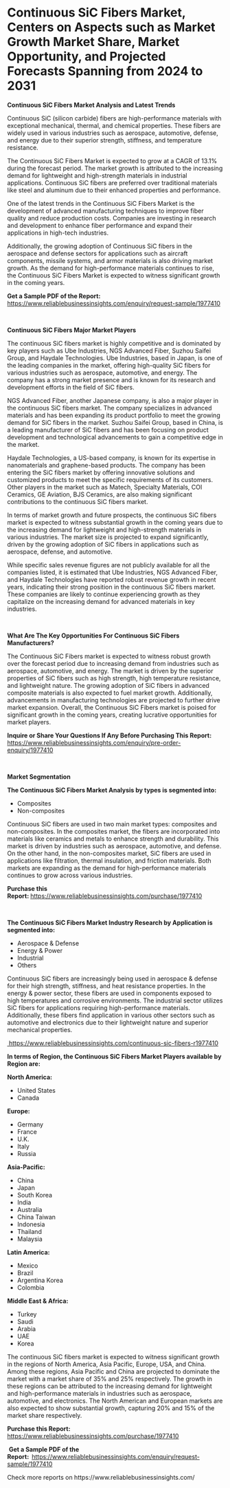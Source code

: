 <p><h1>Continuous SiC Fibers Market, Centers on Aspects such as Market Growth Market Share, Market Opportunity, and Projected Forecasts Spanning from 2024 to 2031</h1></p><p><strong>Continuous SiC Fibers Market Analysis and Latest Trends</strong></p>
<p><p>Continuous SiC (silicon carbide) fibers are high-performance materials with exceptional mechanical, thermal, and chemical properties. These fibers are widely used in various industries such as aerospace, automotive, defense, and energy due to their superior strength, stiffness, and temperature resistance.</p><p>The Continuous SiC Fibers Market is expected to grow at a CAGR of 13.1% during the forecast period. The market growth is attributed to the increasing demand for lightweight and high-strength materials in industrial applications. Continuous SiC fibers are preferred over traditional materials like steel and aluminum due to their enhanced properties and performance.</p><p>One of the latest trends in the Continuous SiC Fibers Market is the development of advanced manufacturing techniques to improve fiber quality and reduce production costs. Companies are investing in research and development to enhance fiber performance and expand their applications in high-tech industries.</p><p>Additionally, the growing adoption of Continuous SiC fibers in the aerospace and defense sectors for applications such as aircraft components, missile systems, and armor materials is also driving market growth. As the demand for high-performance materials continues to rise, the Continuous SiC Fibers Market is expected to witness significant growth in the coming years.</p></p>
<p><strong>Get a Sample PDF of the Report:&nbsp;</strong> <a href="https://www.reliablebusinessinsights.com/enquiry/request-sample/1977410">https://www.reliablebusinessinsights.com/enquiry/request-sample/1977410</a></p>
<p>&nbsp;</p>
<p><strong>Continuous SiC Fibers Major Market Players</strong></p>
<p><p>The continuous SiC fibers market is highly competitive and is dominated by key players such as Ube Industries, NGS Advanced Fiber, Suzhou Saifei Group, and Haydale Technologies. Ube Industries, based in Japan, is one of the leading companies in the market, offering high-quality SiC fibers for various industries such as aerospace, automotive, and energy. The company has a strong market presence and is known for its research and development efforts in the field of SiC fibers.</p><p>NGS Advanced Fiber, another Japanese company, is also a major player in the continuous SiC fibers market. The company specializes in advanced materials and has been expanding its product portfolio to meet the growing demand for SiC fibers in the market. Suzhou Saifei Group, based in China, is a leading manufacturer of SiC fibers and has been focusing on product development and technological advancements to gain a competitive edge in the market.</p><p>Haydale Technologies, a US-based company, is known for its expertise in nanomaterials and graphene-based products. The company has been entering the SiC fibers market by offering innovative solutions and customized products to meet the specific requirements of its customers. Other players in the market such as Matech, Specialty Materials, COI Ceramics, GE Aviation, BJS Ceramics, are also making significant contributions to the continuous SiC fibers market.</p><p>In terms of market growth and future prospects, the continuous SiC fibers market is expected to witness substantial growth in the coming years due to the increasing demand for lightweight and high-strength materials in various industries. The market size is projected to expand significantly, driven by the growing adoption of SiC fibers in applications such as aerospace, defense, and automotive.</p><p>While specific sales revenue figures are not publicly available for all the companies listed, it is estimated that Ube Industries, NGS Advanced Fiber, and Haydale Technologies have reported robust revenue growth in recent years, indicating their strong position in the continuous SiC fibers market. These companies are likely to continue experiencing growth as they capitalize on the increasing demand for advanced materials in key industries.</p></p>
<p>&nbsp;</p>
<p><strong>What Are The Key Opportunities For Continuous SiC Fibers Manufacturers?</strong></p>
<p><p>The Continuous SiC Fibers market is expected to witness robust growth over the forecast period due to increasing demand from industries such as aerospace, automotive, and energy. The market is driven by the superior properties of SiC fibers such as high strength, high temperature resistance, and lightweight nature. The growing adoption of SiC fibers in advanced composite materials is also expected to fuel market growth. Additionally, advancements in manufacturing technologies are projected to further drive market expansion. Overall, the Continuous SiC Fibers market is poised for significant growth in the coming years, creating lucrative opportunities for market players.</p></p>
<p><strong>Inquire or Share Your Questions If Any Before Purchasing This Report:</strong> <a href="https://www.reliablebusinessinsights.com/enquiry/pre-order-enquiry/1977410">https://www.reliablebusinessinsights.com/enquiry/pre-order-enquiry/1977410</a></p>
<p>&nbsp;</p>
<p><strong>Market Segmentation</strong></p>
<p><strong>The Continuous SiC Fibers Market Analysis by types is segmented into:</strong></p>
<p><ul><li>Composites</li><li>Non-composites</li></ul></p>
<p><p>Continuous SiC fibers are used in two main market types: composites and non-composites. In the composites market, the fibers are incorporated into materials like ceramics and metals to enhance strength and durability. This market is driven by industries such as aerospace, automotive, and defense. On the other hand, in the non-composites market, SiC fibers are used in applications like filtration, thermal insulation, and friction materials. Both markets are expanding as the demand for high-performance materials continues to grow across various industries.</p></p>
<p><strong>Purchase this Report:&nbsp;</strong><a href="https://www.reliablebusinessinsights.com/purchase/1977410">https://www.reliablebusinessinsights.com/purchase/1977410</a></p>
<p>&nbsp;</p>
<p><strong>The Continuous SiC Fibers Market Industry Research by Application is segmented into:</strong></p>
<p><ul><li>Aerospace & Defense</li><li>Energy & Power</li><li>Industrial</li><li>Others</li></ul></p>
<p><p>Continuous SiC fibers are increasingly being used in aerospace & defense for their high strength, stiffness, and heat resistance properties. In the energy & power sector, these fibers are used in components exposed to high temperatures and corrosive environments. The industrial sector utilizes SiC fibers for applications requiring high-performance materials. Additionally, these fibers find application in various other sectors such as automotive and electronics due to their lightweight nature and superior mechanical properties.</p></p>
<p><a href="https://www.reliablebusinessinsights.com/continuous-sic-fibers-r1977410">&nbsp;https://www.reliablebusinessinsights.com/continuous-sic-fibers-r1977410</a></p>
<p><strong>In terms of Region, the Continuous SiC Fibers Market Players available by Region are:</strong></p>
<p>
    <p> <strong> North America: </strong>
        <ul>
            <li>United States</li>
            <li>Canada</li>
        </ul>
        </p> 
    <p> <strong> Europe: </strong>
        <ul>
            <li>Germany</li>
            <li>France</li>
            <li>U.K.</li>
            <li>Italy</li>
            <li>Russia</li>
        </ul>
        </p> 
    <p> <strong> Asia-Pacific: </strong>
        <ul>
            <li>China</li>
            <li>Japan</li>
            <li>South Korea</li>
            <li>India</li>
            <li>Australia</li>
            <li>China Taiwan</li>
            <li>Indonesia</li>
            <li>Thailand</li>
            <li>Malaysia</li>
        </ul>
        </p> 
    <p> <strong> Latin America: </strong>
        <ul>
            <li>Mexico</li>
            <li>Brazil</li>
            <li>Argentina Korea</li>
            <li>Colombia</li>
        </ul>
        </p> 
    <p> <strong> Middle East & Africa: </strong>
        <ul>
            <li>Turkey</li>
            <li>Saudi</li>
            <li>Arabia</li>
            <li>UAE</li>
            <li>Korea</li>
        </ul>
    </p>
    </p>
<p><p>The continuous SiC fibers market is expected to witness significant growth in the regions of North America, Asia Pacific, Europe, USA, and China. Among these regions, Asia Pacific and China are projected to dominate the market with a market share of 35% and 25% respectively. The growth in these regions can be attributed to the increasing demand for lightweight and high-performance materials in industries such as aerospace, automotive, and electronics. The North American and European markets are also expected to show substantial growth, capturing 20% and 15% of the market share respectively.</p></p>
<p><strong>Purchase this Report: </strong><a href="https://www.reliablebusinessinsights.com/purchase/1977410">https://www.reliablebusinessinsights.com/purchase/1977410</a></p>
<p>&nbsp;<strong>Get a Sample PDF of the Report:&nbsp;&nbsp;</strong><a href="https://www.reliablebusinessinsights.com/enquiry/request-sample/1977410">https://www.reliablebusinessinsights.com/enquiry/request-sample/1977410</a></p>
<p><strong></strong></p>
<p>Check more reports on https://www.reliablebusinessinsights.com/</p>